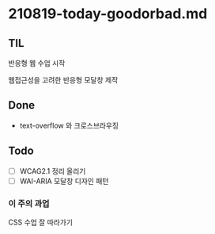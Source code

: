 # 210819-today-goodorbad.md

## TIL

반응형 웹 수업 시작

웹접근성을 고려한 반응형 모달창 제작

## Done

- text-overflow 와 크로스브라우징

## Todo

- [ ] WCAG2.1 정리 올리기
- [ ] WAI-ARIA 모달창 디자인 패턴

### 이 주의 과업

CSS 수업 잘 따라가기
